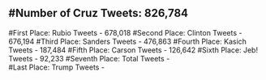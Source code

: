 #Number of Cruz Tweets: 826,784
---
#First Place: Rubio Tweets - 678,018
#Second Place: Clinton Tweets - 676,194
#Third Place: Sanders Tweets - 476,863
#Fourth Place: Kasich Tweets - 187,484
#Fifth Place: Carson Tweets - 126,642
#Sixth Place: Jeb! Tweets - 92,233
#Seventh Place: Total Tweets -  
#Last Place: Trump Tweets - 
